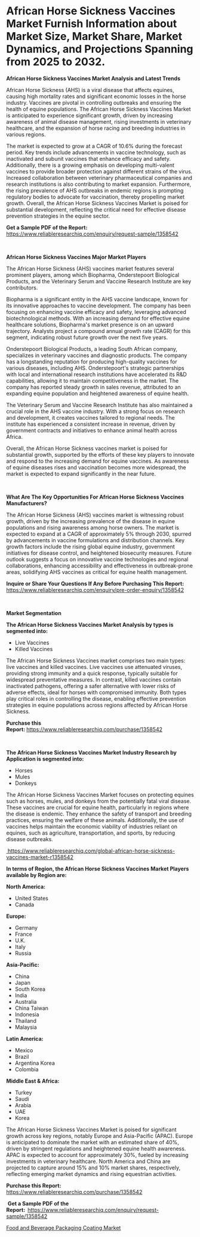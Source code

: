 <p><h1>African Horse Sickness Vaccines Market Furnish Information about Market Size, Market Share, Market Dynamics, and Projections Spanning from 2025 to 2032.</h1></p><p><strong>African Horse Sickness Vaccines Market Analysis and Latest Trends</strong></p>
<p><p>African Horse Sickness (AHS) is a viral disease that affects equines, causing high mortality rates and significant economic losses in the horse industry. Vaccines are pivotal in controlling outbreaks and ensuring the health of equine populations. The African Horse Sickness Vaccines Market is anticipated to experience significant growth, driven by increasing awareness of animal disease management, rising investments in veterinary healthcare, and the expansion of horse racing and breeding industries in various regions.</p><p>The market is expected to grow at a CAGR of 10.6% during the forecast period. Key trends include advancements in vaccine technology, such as inactivated and subunit vaccines that enhance efficacy and safety. Additionally, there is a growing emphasis on developing multi-valent vaccines to provide broader protection against different strains of the virus. Increased collaboration between veterinary pharmaceutical companies and research institutions is also contributing to market expansion. Furthermore, the rising prevalence of AHS outbreaks in endemic regions is prompting regulatory bodies to advocate for vaccination, thereby propelling market growth. Overall, the African Horse Sickness Vaccines Market is poised for substantial development, reflecting the critical need for effective disease prevention strategies in the equine sector.</p></p>
<p><strong>Get a Sample PDF of the Report:&nbsp;</strong> <a href="https://www.reliableresearchiq.com/enquiry/request-sample/1358542?utm_campaign=2285&utm_medium=2&utm_source=Github&utm_content=ia&utm_term=24032025&utm_id=african-horse-sickness-vaccines">https://www.reliableresearchiq.com/enquiry/request-sample/1358542</a></p>
<p>&nbsp;</p>
<p><strong>African Horse Sickness Vaccines Major Market Players</strong></p>
<p><p>The African Horse Sickness (AHS) vaccines market features several prominent players, among which Biopharma, Onderstepoort Biological Products, and the Veterinary Serum and Vaccine Research Institute are key contributors.</p><p>Biopharma is a significant entity in the AHS vaccine landscape, known for its innovative approaches to vaccine development. The company has been focusing on enhancing vaccine efficacy and safety, leveraging advanced biotechnological methods. With an increasing demand for effective equine healthcare solutions, Biopharma's market presence is on an upward trajectory. Analysts project a compound annual growth rate (CAGR) for this segment, indicating robust future growth over the next five years.</p><p>Onderstepoort Biological Products, a leading South African company, specializes in veterinary vaccines and diagnostic products. The company has a longstanding reputation for producing high-quality vaccines for various diseases, including AHS. Onderstepoort's strategic partnerships with local and international research institutions have accelerated its R&D capabilities, allowing it to maintain competitiveness in the market. The company has reported steady growth in sales revenue, attributed to an expanding equine population and heightened awareness of equine health.</p><p>The Veterinary Serum and Vaccine Research Institute has also maintained a crucial role in the AHS vaccine industry. With a strong focus on research and development, it creates vaccines tailored to regional needs. The institute has experienced a consistent increase in revenue, driven by government contracts and initiatives to enhance animal health across Africa.</p><p>Overall, the African Horse Sickness vaccines market is poised for substantial growth, supported by the efforts of these key players to innovate and respond to the increasing demand for equine vaccines. As awareness of equine diseases rises and vaccination becomes more widespread, the market is expected to expand significantly in the near future.</p></p>
<p>&nbsp;</p>
<p><strong>What Are The Key Opportunities For African Horse Sickness Vaccines Manufacturers?</strong></p>
<p><p>The African Horse Sickness (AHS) vaccines market is witnessing robust growth, driven by the increasing prevalence of the disease in equine populations and rising awareness among horse owners. The market is expected to expand at a CAGR of approximately 5% through 2030, spurred by advancements in vaccine formulations and distribution channels. Key growth factors include the rising global equine industry, government initiatives for disease control, and heightened biosecurity measures. Future outlook suggests a focus on innovative vaccine technologies and regional collaborations, enhancing accessibility and effectiveness in outbreak-prone areas, solidifying AHS vaccines as critical for equine health management.</p></p>
<p><strong>Inquire or Share Your Questions If Any Before Purchasing This Report:</strong> <a href="https://www.reliableresearchiq.com/enquiry/pre-order-enquiry/1358542?utm_campaign=2285&utm_medium=2&utm_source=Github&utm_content=ia&utm_term=24032025&utm_id=african-horse-sickness-vaccines">https://www.reliableresearchiq.com/enquiry/pre-order-enquiry/1358542</a></p>
<p>&nbsp;</p>
<p><strong>Market Segmentation</strong></p>
<p><strong>The African Horse Sickness Vaccines Market Analysis by types is segmented into:</strong></p>
<p><ul><li>Live Vaccines</li><li>Killed Vaccines</li></ul></p>
<p><p>The African Horse Sickness Vaccines market comprises two main types: live vaccines and killed vaccines. Live vaccines use attenuated viruses, providing strong immunity and a quick response, typically suitable for widespread preventative measures. In contrast, killed vaccines contain inactivated pathogens, offering a safer alternative with lower risks of adverse effects, ideal for horses with compromised immunity. Both types play critical roles in controlling the disease, enabling effective prevention strategies in equine populations across regions affected by African Horse Sickness.</p></p>
<p><strong>Purchase this Report:&nbsp;</strong><a href="https://www.reliableresearchiq.com/purchase/1358542?utm_campaign=2285&utm_medium=2&utm_source=Github&utm_content=ia&utm_term=24032025&utm_id=african-horse-sickness-vaccines">https://www.reliableresearchiq.com/purchase/1358542</a></p>
<p>&nbsp;</p>
<p><strong>The African Horse Sickness Vaccines Market Industry Research by Application is segmented into:</strong></p>
<p><ul><li>Horses</li><li>Mules</li><li>Donkeys</li></ul></p>
<p><p>The African Horse Sickness Vaccines Market focuses on protecting equines such as horses, mules, and donkeys from the potentially fatal viral disease. These vaccines are crucial for equine health, particularly in regions where the disease is endemic. They enhance the safety of transport and breeding practices, ensuring the welfare of these animals. Additionally, the use of vaccines helps maintain the economic viability of industries reliant on equines, such as agriculture, transportation, and sports, by reducing disease outbreaks.</p></p>
<p><a href="https://www.reliableresearchiq.com/global-african-horse-sickness-vaccines-market-r1358542?utm_campaign=2285&utm_medium=2&utm_source=Github&utm_content=ia&utm_term=24032025&utm_id=african-horse-sickness-vaccines">&nbsp;https://www.reliableresearchiq.com/global-african-horse-sickness-vaccines-market-r1358542</a></p>
<p><strong>In terms of Region, the African Horse Sickness Vaccines Market Players available by Region are:</strong></p>
<p>
    <p> <strong> North America: </strong>
        <ul>
            <li>United States</li>
            <li>Canada</li>
        </ul>
        </p> 
    <p> <strong> Europe: </strong>
        <ul>
            <li>Germany</li>
            <li>France</li>
            <li>U.K.</li>
            <li>Italy</li>
            <li>Russia</li>
        </ul>
        </p> 
    <p> <strong> Asia-Pacific: </strong>
        <ul>
            <li>China</li>
            <li>Japan</li>
            <li>South Korea</li>
            <li>India</li>
            <li>Australia</li>
            <li>China Taiwan</li>
            <li>Indonesia</li>
            <li>Thailand</li>
            <li>Malaysia</li>
        </ul>
        </p> 
    <p> <strong> Latin America: </strong>
        <ul>
            <li>Mexico</li>
            <li>Brazil</li>
            <li>Argentina Korea</li>
            <li>Colombia</li>
        </ul>
        </p> 
    <p> <strong> Middle East & Africa: </strong>
        <ul>
            <li>Turkey</li>
            <li>Saudi</li>
            <li>Arabia</li>
            <li>UAE</li>
            <li>Korea</li>
        </ul>
    </p>
    </p>
<p><p>The African Horse Sickness Vaccines Market is poised for significant growth across key regions, notably Europe and Asia-Pacific (APAC). Europe is anticipated to dominate the market with an estimated share of 40%, driven by stringent regulations and heightened equine health awareness. APAC is expected to account for approximately 30%, fueled by increasing investments in veterinary healthcare. North America and China are projected to capture around 15% and 10% market shares, respectively, reflecting emerging market dynamics and rising equestrian activities.</p></p>
<p><strong>Purchase this Report: </strong><a href="https://www.reliableresearchiq.com/purchase/1358542?utm_campaign=2285&utm_medium=2&utm_source=Github&utm_content=ia&utm_term=24032025&utm_id=african-horse-sickness-vaccines">https://www.reliableresearchiq.com/purchase/1358542</a></p>
<p>&nbsp;<strong>Get a Sample PDF of the Report:&nbsp;&nbsp;</strong><a href="https://www.reliableresearchiq.com/enquiry/request-sample/1358542?utm_campaign=2285&utm_medium=2&utm_source=Github&utm_content=ia&utm_term=24032025&utm_id=african-horse-sickness-vaccines">https://www.reliableresearchiq.com/enquiry/request-sample/1358542</a></p>
<p><strong></strong></p>
<p><p><a href="https://github.com/leopardmicheal7019/Market-Research-Report-List-1/blob/main/food-and-beverage-packaging-coating-market.md?utm_campaign=2285&utm_medium=2&utm_source=Github&utm_content=ia&utm_term=24032025&utm_id=african-horse-sickness-vaccines">Food and Beverage Packaging Coating Market</a></p></p>